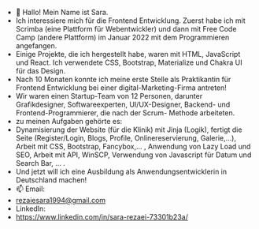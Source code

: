 - 👋 Hallo! Mein Name ist Sara.
-  Ich interessiere mich für die Frontend Entwicklung. Zuerst habe ich mit Scrimba (eine Plattform für Webentwickler) und dann mit Free Code Camp (andere Plattform) im      Januar 2022 mit dem Programmieren angefangen.
-  Einige Projekte, die ich hergestellt habe, waren mit HTML, JavaScript und React. Ich verwendete CSS, Bootstrap, Materialize und Chakra UI für das Design.
-  Nach 10 Monaten konnte ich meine erste Stelle als Praktikantin für Frontend Entwicklung bei einer digital-Marketing-Firma antreten!
-  Wir waren einen Startup-Team von 12 Personen, darunter Grafikdesigner, Softwareexperten, UI/UX-Designer, Backend- und Frontend-Programmierer, die nach der Scrum-  	    Methode arbeiteten. 
-  zu meinen Aufgaben gehörte es:  
-  Dynamisierung der Website (für die Klinik) mit Jinja (Logik), fertigt die Seite (Register/Login, Blogs, Profile, Onlinereservierung, Galerie,...), Arbeit mit CSS,        Bootstrap, Fancybox,... , Anwendung von Lazy Load und SEO, Arbeit mit API, WinSCP, Verwendung von Javascript für Datum und Search Bar, ... .
-  Und jetzt will ich eine Ausbildung als Anwendungsentwicklerin in Deutschland machen!
- 📫 Email:
- rezaiesara1994@gmail.com
- LinkedIn:
- https://www.linkedin.com/in/sara-rezaei-73301b23a/

